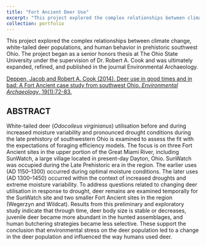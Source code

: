 ```yaml
---
title: "Fort Ancient Deer Use"
excerpt: "This project explored the complex relationships between climate change, white-tailed deer populations, and human behavior in prehistoric southwest Ohio.<br/><img src='/images/deppen_cook_2014.png'>"
collection: portfolio
---
```


This project explored the complex relationships between climate change, white-tailed deer populations, and human behavior in prehistoric southwest Ohio. The project began as a senior honors thesis at The Ohio State University under the supervision of Dr. Robert A. Cook and was ultimately expanded, refined, and published in the journal Environmental Archaeology.

[Deppen, Jacob and Robert A. Cook (2014). Deer use in good times and in bad: A Fort Ancient case study from southwest Ohio. *Environmental Archaeology*, 19(1):72-83.](https://www.tandfonline.com/doi/abs/10.1179/1749631413Y.0000000002)

## ABSTRACT

White-tailed deer (*Odocoileus virginianus*) utilisation before and during increased moisture variability and pronounced drought conditions during the late prehistory of southwestern Ohio is examined to assess the fit with the expectations of foraging efficiency models. The focus is on three Fort Ancient sites in the upper portion of the Great Miami River, including SunWatch, a large village located in present-day Dayton, Ohio. SunWatch was occupied during the Late Prehistoric era in the region. The earlier uses (AD 1150–1300) occurred during optimal moisture conditions. The later uses (AD 1300–1450) occurred within the context of increased droughts and extreme moisture variability. To address questions related to changing deer utilisation in response to drought, deer remains are examined temporally for the SunWatch site and two smaller Fort Ancient sites in the region (Wegerzyn and Wildcat). Results from this preliminary and exploratory study indicate that through time, deer body size is stable or decreases, juvenile deer became more abundant in the hunted assemblages, and human butchering strategies became less selective. These support the conclusion that environmental stress on the deer population led to a change in the deer population and influenced the way humans used deer.